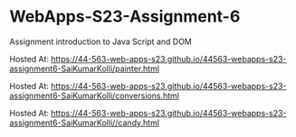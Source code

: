 
# WebApps-S23-Assignment-6
Assignment introduction to Java Script and DOM

Hosted At: https://44-563-web-apps-s23.github.io/44563-webapps-s23-assignment6-SaiKumarKolli/painter.html

Hosted At: https://44-563-web-apps-s23.github.io/44563-webapps-s23-assignment6-SaiKumarKolli/conversions.html

Hosted At: https://44-563-web-apps-s23.github.io/44563-webapps-s23-assignment6-SaiKumarKolli//candy.html
